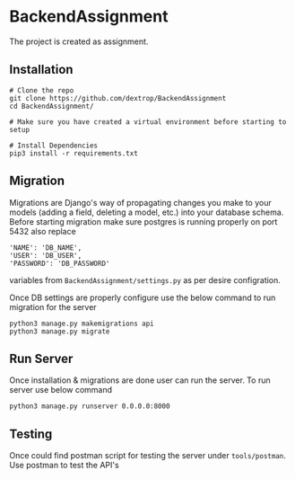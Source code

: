 # BackendAssignment

The project is created as assignment.

## Installation

```shell
# Clone the repo
git clone https://github.com/dextrop/BackendAssignment
cd BackendAssignment/

# Make sure you have created a virtual environment before starting to setup

# Install Dependencies 
pip3 install -r requirements.txt
```

## Migration

Migrations are Django's way of propagating changes you make to your models (adding a field, deleting a model, etc.) into your database schema.
Before starting migration make sure postgres is running properly on port 5432 also replace

```
'NAME': 'DB_NAME',
'USER': 'DB_USER',
'PASSWORD': 'DB_PASSWORD'
```

variables from `BackendAssignment/settings.py` as per desire configration.

Once DB settings are properly configure use the below command to run migration for the server

```
python3 manage.py makemigrations api
python3 manage.py migrate
```

## Run Server

Once installation & migrations are done user can run the server. To run server use below command

```python3 manage.py runserver 0.0.0.0:8000```

## Testing

Once could find postman script for testing the server under `tools/postman`. Use postman to test the API's